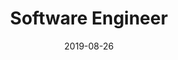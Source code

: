 ---
date: '2019-08-26'
title: 'Software Engineer'
company: 'DLT Labs'
range: 'August 2019 - Present'
url: 'https://www.dltlabs.com/'
---